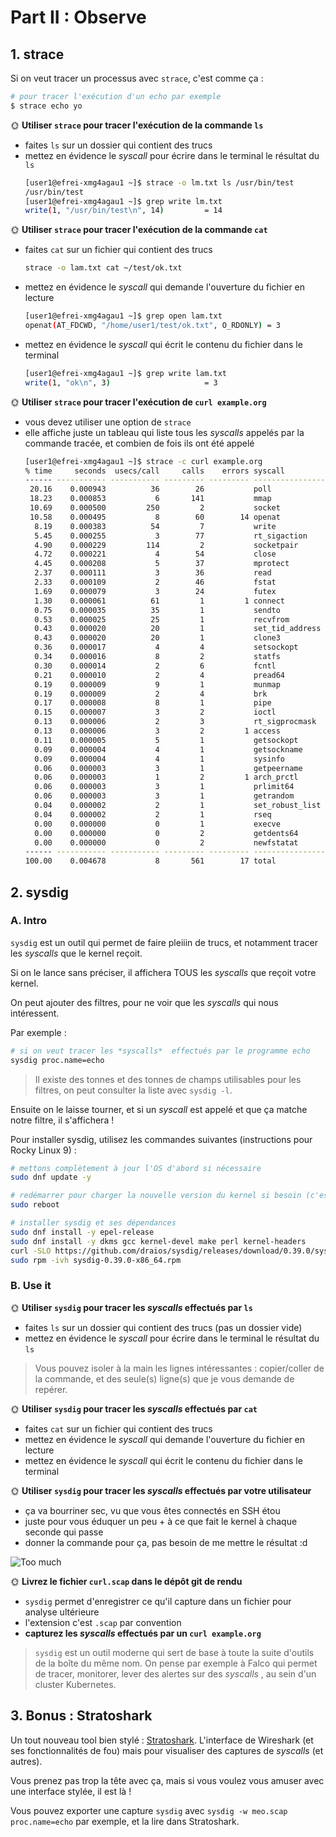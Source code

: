 # Part II : Observe

## 1. strace

Si on veut tracer un processus avec `strace`, c'est comme ça :

```bash
# pour tracer l'exécution d'un echo par exemple
$ strace echo yo
```

🌞 **Utiliser `strace` pour tracer l'exécution de la commande `ls`**

- faites `ls` sur un dossier qui contient des trucs
- mettez en évidence le *syscall* pour écrire dans le terminal le résultat du `ls`
  ```bash
  [user1@efrei-xmg4agau1 ~]$ strace -o lm.txt ls /usr/bin/test
  /usr/bin/test
  [user1@efrei-xmg4agau1 ~]$ grep write lm.txt
  write(1, "/usr/bin/test\n", 14)         = 14
  ```
  
🌞 **Utiliser `strace` pour tracer l'exécution de la commande `cat`**

- faites `cat` sur un fichier qui contient des trucs
  ```bash
  strace -o lam.txt cat ~/test/ok.txt
  ```
- mettez en évidence le *syscall* qui demande l'ouverture du fichier en lecture
  ```bash
  [user1@efrei-xmg4agau1 ~]$ grep open lam.txt
  openat(AT_FDCWD, "/home/user1/test/ok.txt", O_RDONLY) = 3
  ```
- mettez en évidence le *syscall* qui écrit le contenu du fichier dans le terminal
  ```bash
  [user1@efrei-xmg4agau1 ~]$ grep write lam.txt
  write(1, "ok\n", 3)                     = 3
  ```

🌞 **Utiliser `strace` pour tracer l'exécution de `curl example.org`**

- vous devez utiliser une option de `strace`
- elle affiche juste un tableau qui liste tous les *syscalls*  appelés par la commande tracée, et combien de fois ils ont été appelé
  ```bash
  [user1@efrei-xmg4agau1 ~]$ strace -c curl example.org
  % time     seconds  usecs/call     calls    errors syscall
  ------ ----------- ----------- --------- --------- ----------------
   20.16    0.000943          36        26           poll
   18.23    0.000853           6       141           mmap
   10.69    0.000500         250         2           socket
   10.58    0.000495           8        60        14 openat
    8.19    0.000383          54         7           write
    5.45    0.000255           3        77           rt_sigaction
    4.90    0.000229         114         2           socketpair
    4.72    0.000221           4        54           close
    4.45    0.000208           5        37           mprotect
    2.37    0.000111           3        36           read
    2.33    0.000109           2        46           fstat
    1.69    0.000079           3        24           futex
    1.30    0.000061          61         1         1 connect
    0.75    0.000035          35         1           sendto
    0.53    0.000025          25         1           recvfrom
    0.43    0.000020          20         1           set_tid_address
    0.43    0.000020          20         1           clone3
    0.36    0.000017           4         4           setsockopt
    0.34    0.000016           8         2           statfs
    0.30    0.000014           2         6           fcntl
    0.21    0.000010           2         4           pread64
    0.19    0.000009           9         1           munmap
    0.19    0.000009           2         4           brk
    0.17    0.000008           8         1           pipe
    0.15    0.000007           3         2           ioctl
    0.13    0.000006           2         3           rt_sigprocmask
    0.13    0.000006           3         2         1 access
    0.11    0.000005           5         1           getsockopt
    0.09    0.000004           4         1           getsockname
    0.09    0.000004           4         1           sysinfo
    0.06    0.000003           3         1           getpeername
    0.06    0.000003           1         2         1 arch_prctl
    0.06    0.000003           3         1           prlimit64
    0.06    0.000003           3         1           getrandom
    0.04    0.000002           2         1           set_robust_list
    0.04    0.000002           2         1           rseq
    0.00    0.000000           0         1           execve
    0.00    0.000000           0         2           getdents64
    0.00    0.000000           0         2           newfstatat
  ------ ----------- ----------- --------- --------- ----------------
  100.00    0.004678           8       561        17 total
  ```

## 2. sysdig

### A. Intro

`sysdig` est un outil qui permet de faire pleiiin de trucs, et notamment tracer les *syscalls*  que le kernel reçoit.

Si on le lance sans préciser, il affichera TOUS les *syscalls*  que reçoit votre kernel.

On peut ajouter des filtres, pour ne voir que les *syscalls*  qui nous intéressent.

Par exemple :

```bash
# si on veut tracer les *syscalls*  effectués par le programme echo
sysdig proc.name=echo
```

> Il existe des tonnes et des tonnes de champs utilisables pour les filtres, on peut consulter la liste avec `sysdig -l`.

Ensuite on le laisse tourner, et si un *syscall* est appelé et que ça matche notre filtre, il s'affichera !

Pour installer sysdig, utilisez les commandes suivantes (instructions pour Rocky Linux 9) :

```bash
# mettons complètement à jour l'OS d'abord si nécessaire
sudo dnf update -y 

# redémarrer pour charger la nouvelle version du kernel si besoin (c'est automatique, juste lance un reboot)
sudo reboot

# installer sysdig et ses dépendances
sudo dnf install -y epel-release
sudo dnf install -y dkms gcc kernel-devel make perl kernel-headers
curl -SLO https://github.com/draios/sysdig/releases/download/0.39.0/sysdig-0.39.0-x86_64.rpm
sudo rpm -ivh sysdig-0.39.0-x86_64.rpm
```

### B. Use it

🌞 **Utiliser `sysdig` pour tracer les *syscalls*  effectués par `ls`**

- faites `ls` sur un dossier qui contient des trucs (pas un dossier vide)
- mettez en évidence le *syscall* pour écrire dans le terminal le résultat du `ls`

> Vous pouvez isoler à la main les lignes intéressantes : copier/coller de la commande, et des seule(s) ligne(s) que je vous demande de repérer.

🌞 **Utiliser `sysdig` pour tracer les *syscalls*  effectués par `cat`**

- faites `cat` sur un fichier qui contient des trucs
- mettez en évidence le *syscall* qui demande l'ouverture du fichier en lecture
- mettez en évidence le *syscall* qui écrit le contenu du fichier dans le terminal

🌞 **Utiliser `sysdig` pour tracer les *syscalls*  effectués par votre utilisateur**

- ça va bourriner sec, vu que vous êtes connectés en SSH étou
- juste pour vous éduquer un peu + à ce que fait le kernel à chaque seconde qui passe
- donner la commande pour ça, pas besoin de me mettre le résultat :d

![Too much](./img/doge-strace.jpg)

🌞 **Livrez le fichier `curl.scap` dans le dépôt git de rendu**

- `sysdig` permet d'enregistrer ce qu'il capture dans un fichier pour analyse ultérieure
- l'extension c'est `.scap` par convention
- **capturez les *syscalls*  effectués par un `curl example.org`**

> `sysdig` est un outil moderne qui sert de base à toute la suite d'outils de la boîte du même nom. On pense par exemple à Falco qui permet de tracer, monitorer, lever des alertes sur des *syscalls* , au sein d'un cluster Kubernetes.

## 3. Bonus : Stratoshark

Un tout nouveau tool bien stylé : [Stratoshark](https://wiki.wireshark.org/Stratoshark). L'interface de Wireshark (et ses fonctionnalités de fou) mais pour visualiser des captures de *syscalls*  (et autres).

Vous prenez pas trop la tête avec ça, mais si vous voulez vous amuser avec une interface stylée, il est là !

Vous pouvez exporter une capture `sysdig` avec `sysdig -w meo.scap proc.name=echo` par exemple, et la lire dans Stratoshark. 
